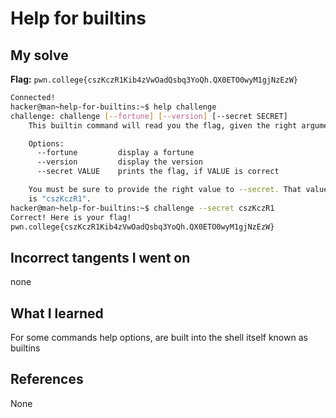 # Help for builtins

## My solve
**Flag:** `pwn.college{cszKczR1Kib4zVwOadQsbq3YoQh.QX0ETO0wyM1gjNzEzW}`

```bash
Connected!
hacker@man~help-for-builtins:~$ help challenge
challenge: challenge [--fortune] [--version] [--secret SECRET]
    This builtin command will read you the flag, given the right arguments!

    Options:
      --fortune         display a fortune
      --version         display the version
      --secret VALUE    prints the flag, if VALUE is correct

    You must be sure to provide the right value to --secret. That value
    is "cszKczR1".
hacker@man~help-for-builtins:~$ challenge --secret cszKczR1
Correct! Here is your flag!
pwn.college{cszKczR1Kib4zVwOadQsbq3YoQh.QX0ETO0wyM1gjNzEzW}

```

## Incorrect tangents I went on
none

## What I learned
For some commands help options, are built into the shell itself known as builtins

## References 
None

